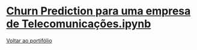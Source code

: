 # [Churn Prediction para uma empresa de Telecomunicações.ipynb](https://github.com/pedrohmpaiva/churn_prediction/blob/main/Churn%20Prediction%20para%20uma%20empresa%20de%20Telecomunica%C3%A7%C3%B5es.ipynb)

[Voltar ao portifólio](https://github.com/pedrohmpaiva/portfolio/blob/main/README.md#pedro-henrique)
